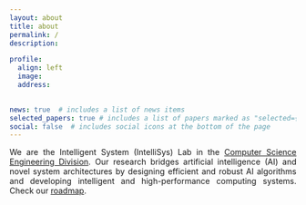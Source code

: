 ```yaml
---
layout: about
title: about
permalink: /
description: 

profile:
  align: left
  image: 
  address:
    

news: true  # includes a list of news items
selected_papers: true # includes a list of papers marked as "selected={true}"
social: false  # includes social icons at the bottom of the page
---
```


<p style="text-align: justify;">We are the Intelligent System (IntelliSys) Lab in the <a href="https://www.lsu.edu/eng/cse/">Computer Science Engineering Division</a>. Our research bridges artificial intelligence (AI) and novel system architectures by designing efficient and robust AI algorithms and developing intelligent and high-performance computing systems. Check our <a href="https://intellisys.haow.ca/projects/">roadmap</a>. </p>

<!-- <div class="row">
    <div class="offset-4 col-sm mt-3 col-8 mt-md-0">
      <img align="right" width="400px" class="img-fluid" src="/assets/img/LSU_LAStateUniv_horz_ppl_CMYK.svg" alt=""
        title="lsu campus" />
    </div>
</div> -->